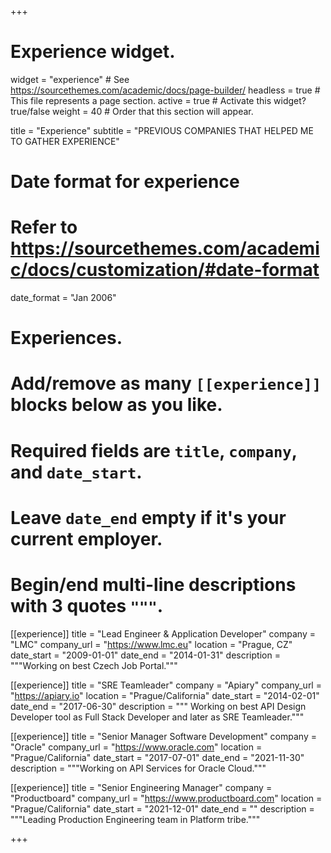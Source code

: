 +++
# Experience widget.
widget = "experience"  # See https://sourcethemes.com/academic/docs/page-builder/
headless = true  # This file represents a page section.
active = true  # Activate this widget? true/false
weight = 40  # Order that this section will appear.

title = "Experience"
subtitle = "PREVIOUS COMPANIES THAT HELPED ME TO GATHER EXPERIENCE"

# Date format for experience
#   Refer to https://sourcethemes.com/academic/docs/customization/#date-format
date_format = "Jan 2006"

# Experiences.
#   Add/remove as many `[[experience]]` blocks below as you like.
#   Required fields are `title`, `company`, and `date_start`.
#   Leave `date_end` empty if it's your current employer.
#   Begin/end multi-line descriptions with 3 quotes `"""`.
[[experience]]
  title = "Lead Engineer & Application Developer"
  company = "LMC"
  company_url = "https://www.lmc.eu"
  location = "Prague, CZ"
  date_start = "2009-01-01"
  date_end = "2014-01-31"
  description = """Working on best Czech Job Portal."""


[[experience]]
  title = "SRE Teamleader"
  company = "Apiary"
  company_url = "https://apiary.io"
  location = "Prague/California"
  date_start = "2014-02-01"
  date_end = "2017-06-30"
  description = """
  Working on best API Design Developer tool as Full Stack Developer and later as SRE Teamleader."""


[[experience]]
  title = "Senior Manager Software Development"
  company = "Oracle"
  company_url = "https://www.oracle.com"
  location = "Prague/California"
  date_start = "2017-07-01"
  date_end = "2021-11-30"
  description = """Working on API Services for Oracle Cloud."""

[[experience]]
  title = "Senior Engineering Manager"
  company = "Productboard"
  company_url = "https://www.productboard.com"
  location = "Prague/California"
  date_start = "2021-12-01"
  date_end = ""
  description = """Leading Production Engineering team in Platform tribe."""

+++
